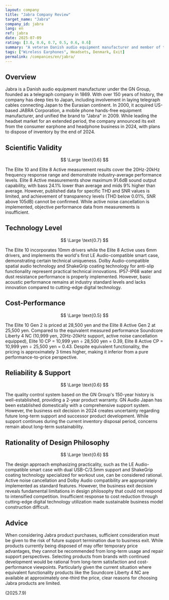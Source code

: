 ```yaml
---
layout: company
title: "Jabra Company Review"
target_name: "Jabra"
company_id: jabra
lang: en
ref: jabra
date: 2025-07-09
rating: [3.0, 0.6, 0.7, 0.5, 0.6, 0.6]
summary: "A veteran Danish audio equipment manufacturer and member of the GN Group with over 150 years of history. Has long led the headset market but decided to exit the consumer earphone business in 2024. While maintaining industry-average technical standards, it lags behind in measured performance compared to cutting-edge digital technology."
tags: ["Wireless Earphones", Headsets, Denmark, Exit]
permalink: /companies/en/jabra/
---
```


## Overview

Jabra is a Danish audio equipment manufacturer under the GN Group, founded as a telegraph company in 1869. With over 150 years of history, the company has deep ties to Japan, including involvement in laying telegraph cables connecting Japan to the Eurasian continent. In 2000, it acquired US-based JABRA Corporation, a mobile phone hands-free equipment manufacturer, and unified the brand to "Jabra" in 2009. While leading the headset market for an extended period, the company announced its exit from the consumer earphone and headphone business in 2024, with plans to dispose of inventory by the end of 2024.

## Scientific Validity

$$ \Large \text{0.6} $$

The Elite 10 and Elite 8 Active measurement results cover the 20Hz-20kHz frequency response range and demonstrate industry-average performance levels. Elite 8 Active measurements show maximum 91.6dB sound output capability, with bass 24.1% lower than average and mids 9% higher than average. However, published data for specific THD and SNR values is limited, and achievement of transparency levels (THD below 0.01%, SNR above 105dB) cannot be confirmed. While active noise cancellation is implemented, objective performance data from measurements is insufficient.

## Technology Level

$$ \Large \text{0.7} $$

The Elite 10 incorporates 10mm drivers while the Elite 8 Active uses 6mm drivers, and implements the world's first LE Audio-compatible smart case, demonstrating certain technical uniqueness. Dolby Audio-compatible spatial audio technology and ShakeGrip coating technology for anti-slip functionality represent practical technical innovations. IP57-IP68 water and dust resistance performance is properly implemented. However, basic acoustic performance remains at industry standard levels and lacks innovation compared to cutting-edge digital technology.

## Cost-Performance

$$ \Large \text{0.5} $$

The Elite 10 Gen 2 is priced at 28,500 yen and the Elite 8 Active Gen 2 at 25,500 yen. Compared to the equivalent measured performance Soundcore Liberty 4 NC (10,999 yen, 20Hz-20kHz support, active noise cancellation equipped), Elite 10 CP = 10,999 yen ÷ 28,500 yen = 0.39, Elite 8 Active CP = 10,999 yen ÷ 25,500 yen = 0.43. Despite equivalent functionality, the pricing is approximately 3 times higher, making it inferior from a pure performance-to-price perspective.

## Reliability & Support

$$ \Large \text{0.6} $$

The quality control system based on the GN Group's 150-year history is well-established, providing a 2-year product warranty. GN Audio Japan has been established domestically with a comprehensive support system. However, the business exit decision in 2024 creates uncertainty regarding future long-term support and successor product development. While support continues during the current inventory disposal period, concerns remain about long-term sustainability.

## Rationality of Design Philosophy

$$ \Large \text{0.6} $$

The design approach emphasizing practicality, such as the LE Audio-compatible smart case with dual USB-C/3.5mm support and ShakeGrip coating technology specialized for workout use, can be considered rational. Active noise cancellation and Dolby Audio compatibility are appropriately implemented as standard features. However, the business exit decision reveals fundamental limitations in design philosophy that could not respond to intensified competition. Insufficient response to cost reduction through cutting-edge digital technology utilization made sustainable business model construction difficult.

## Advice

When considering Jabra product purchases, sufficient consideration must be given to the risk of future support termination due to business exit. While products currently being disposed of may offer temporary price advantages, they cannot be recommended from long-term usage and repair support perspectives. Selecting products from brands with continued development would be rational from long-term satisfaction and cost-performance viewpoints. Particularly given the current situation where equivalent functionality products like the Soundcore Liberty 4 NC are available at approximately one-third the price, clear reasons for choosing Jabra products are limited.

(2025.7.9)